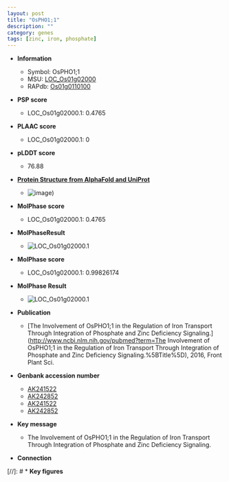 ```yaml
---
layout: post
title: "OsPHO1;1"
description: ""
category: genes
tags: [zinc, iron, phosphate]
---
```


* **Information**  
    + Symbol: OsPHO1;1  
    + MSU: [LOC_Os01g02000](http://rice.plantbiology.msu.edu/cgi-bin/ORF_infopage.cgi?orf=LOC_Os01g02000)  
    + RAPdb: [Os01g0110100](http://rapdb.dna.affrc.go.jp/viewer/gbrowse_details/irgsp1?name=Os01g0110100)  

* **PSP score**  
    + LOC_Os01g02000.1: 0.4765 

* **PLAAC score**  
    + LOC_Os01g02000.1: 0 

* **pLDDT score**
    + 76.88

* **[Protein Structure from AlphaFold and UniProt](https://www.uniprot.org/uniprotkb/Q657S5/entry#structure)**
    + ![image](https://ricepsp.github.io/images/Q6/AF-Q657S5-F1.png))

* **MolPhase score**
    + LOC_Os01g02000.1: 0.4765

* **MolPhaseResult**
    + ![LOC_Os01g02000.1](https://ricepsp.github.io/pictures/LOC_Os01g/LOC_Os01g02000.1.png)

* **MolPhase score**
    + LOC_Os01g02000.1: 0.99826174

* **MolPhase Result**
    + ![LOC_Os01g02000.1](https://304243504.github.io/Pictures/LOC_Os01g/LOC_Os01g02000.1.png)

* **Publication**  
    + [The Involvement of OsPHO1;1 in the Regulation of Iron Transport Through Integration of Phosphate and Zinc Deficiency Signaling.](http://www.ncbi.nlm.nih.gov/pubmed?term=The Involvement of OsPHO1;1 in the Regulation of Iron Transport Through Integration of Phosphate and Zinc Deficiency Signaling.%5BTitle%5D), 2016, Front Plant Sci.

* **Genbank accession number**  
    + [AK241522](http://www.ncbi.nlm.nih.gov/nuccore/AK241522)
    + [AK242852](http://www.ncbi.nlm.nih.gov/nuccore/AK242852)
    + [AK241522](http://www.ncbi.nlm.nih.gov/nuccore/AK241522)
    + [AK242852](http://www.ncbi.nlm.nih.gov/nuccore/AK242852)

* **Key message**  
    + The Involvement of OsPHO1;1 in the Regulation of Iron Transport Through Integration of Phosphate and Zinc Deficiency Signaling.

* **Connection**  

[//]: # * **Key figures**  


